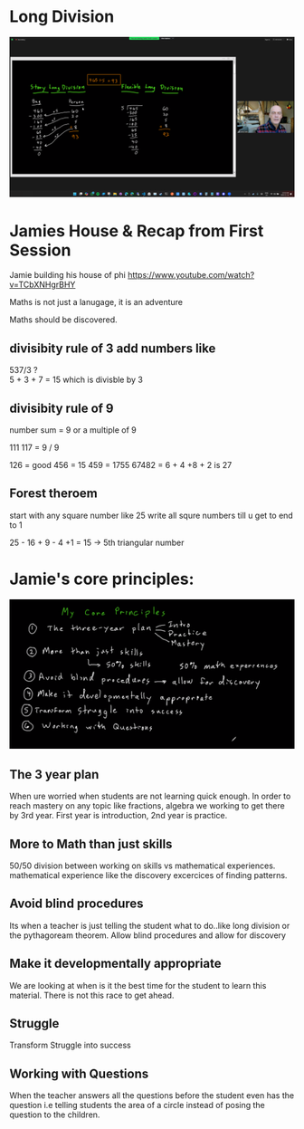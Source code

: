 
  # Long Division

  <img src="./images/long_division.png" alt="child talking"  />

# Jamies House & Recap from First Session
Jamie building his house of phi https://www.youtube.com/watch?v=TCbXNHgrBHY


Maths is not just a lanugage, it is an adventure

Maths should be discovered.

## divisibity rule of 3 add numbers like
537/3 ?  
5 + 3 + 7 = 15 which is divisble by 3

## divisibity rule of 9
number sum  = 9 or a multiple of 9

111 
117 =  9 / 9

126 = good
456 = 15 
459 =
1755
67482 =  6 + 4 +8 + 2 is  27 

## Forest theroem

start with any square number like 25
write all squre numbers till u get to end to 1


25 - 16  + 9 - 4 +1 = 15  -> 5th triangular number


# Jamie's core principles:

 <img src="./images/jamies-math-principles.png" alt="child talking"  />

## The 3 year plan 
  When ure worried when students are not learning quick enough.  In order to reach mastery on any topic like fractions, algebra we working to get there by 3rd year. First year is introduction, 2nd year is practice.

## More to Math than just skills
50/50 division between working on skills vs mathematical experiences.
mathematical experience  like the discovery excercices of finding patterns.

## Avoid blind procedures
 Its when a teacher is just telling the student what to do..like long division or the pythagoream theorem. Allow blind procedures and allow for discovery

##  Make it developmentally appropriate
We are looking at when is it the best time for the student to learn this material. There is not this race to get ahead.

## Struggle
   Transform Struggle into success

## Working with Questions
   When the teacher answers all the questions before the student even has the question i.e telling students the area of a circle  instead of posing the question to the children.